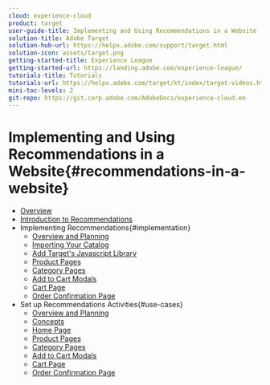 ```yaml
---
cloud: experience-cloud
product: target
user-guide-title: Implementing and Using Recommendations in a Website
solution-title: Adobe Target
solution-hub-url: https://helpx.adobe.com/support/target.html
solution-icon: assets/target.png
getting-started-title: Experience League
getting-started-url: https://landing.adobe.com/experience-league/
tutorials-title: Tutorials
tutorials-url: https://helpx.adobe.com/target/kt/index/target-videos.html
mini-toc-levels: 2
git-repo: https://git.corp.adobe.com/AdobeDocs/experience-cloud.en
---
```


# Implementing and Using Recommendations in a Website{#recommendations-in-a-website}

+ [Overview](index.md)
+ [Introduction to Recommendations](introduction.md)
+ Implementing Recommendations{#implementation}
  + [Overview and Planning](implementation/overview-and-planning.md)
  + [Importing Your Catalog](implementation/catalog.md)
  + [Add Target's Javascript Library](implementation/library.md)
  + [Product Pages](implementation/product-pages.md)
  + [Category Pages](implementation/category-pages.md)
  + [Add to Cart Modals](implementation/add-to-cart-modals.md)
  + [Cart Page](implementation/cart-page.md)
  + [Order Confirmation Page](implementation/order-confirmation-page.md)
+ Set up Recommendations Activities{#use-cases}
  + [Overview and Planning](use-cases/overview-and-planning.md)
  + [Concepts](use-cases/concepts.md)
  + [Home Page](use-cases/home-page.md)
  + [Product Pages](use-cases/product-pages.md)
  + [Category Pages](use-cases/category-pages.md)
  + [Add to Cart Modals](use-cases/add-to-cart-modals.md)
  + [Cart Page](use-cases/cart-page.md)
  + [Order Confirmation Page](use-cases/order-confirmation-page.md)
